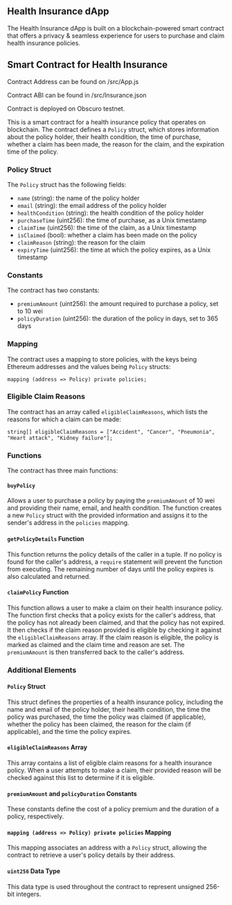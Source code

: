 ## Health Insurance dApp

The Health Insurance dApp is built on a blockchain-powered smart contract that offers a privacy & seamless experience for users to purchase and claim health insurance policies.

## Smart Contract for Health Insurance

Contract Address can be found on /src/App.js

Contract ABI can be found in /src/Insurance.json

Contract is deployed on Obscuro testnet.

This is a smart contract for a health insurance policy that operates on blockchain. The contract defines a `Policy` struct, which stores information about the policy holder, their health condition, the time of purchase, whether a claim has been made, the reason for the claim, and the expiration time of the policy.

### Policy Struct

The `Policy` struct has the following fields:

-   `name` (string): the name of the policy holder
-   `email` (string): the email address of the policy holder
-   `healthCondition` (string): the health condition of the policy holder
-   `purchaseTime` (uint256): the time of purchase, as a Unix timestamp
-   `claimTime` (uint256): the time of the claim, as a Unix timestamp
-   `isClaimed` (bool): whether a claim has been made on the policy
-   `claimReason` (string): the reason for the claim
-   `expiryTime` (uint256): the time at which the policy expires, as a Unix timestamp

### Constants

The contract has two constants:

-   `premiumAmount` (uint256): the amount required to purchase a policy, set to 10 wei
-   `policyDuration` (uint256): the duration of the policy in days, set to 365 days

### Mapping

The contract uses a mapping to store policies, with the keys being Ethereum addresses and the values being `Policy` structs:

    mapping (address => Policy) private policies;
    
### Eligible Claim Reasons

The contract has an array called `eligibleClaimReasons`, which lists the reasons for which a claim can be made:

    string[] eligibleClaimReasons = ["Accident", "Cancer", "Pneumonia", "Heart attack", "Kidney failure"];

### Functions

The contract has three main functions:

#### `buyPolicy`

Allows a user to purchase a policy by paying the `premiumAmount` of 10 wei and providing their name, email, and health condition. The function creates a new `Policy` struct with the provided information and assigns it to the sender's address in the `policies` mapping.

#### `getPolicyDetails` Function

This function returns the policy details of the caller in a tuple. If no policy is found for the caller's address, a `require` statement will prevent the function from executing. The remaining number of days until the policy expires is also calculated and returned.

#### `claimPolicy` Function

This function allows a user to make a claim on their health insurance policy. The function first checks that a policy exists for the caller's address, that the policy has not already been claimed, and that the policy has not expired. It then checks if the claim reason provided is eligible by checking it against the `eligibleClaimReasons` array. If the claim reason is eligible, the policy is marked as claimed and the claim time and reason are set. The `premiumAmount` is then transferred back to the caller's address.

### Additional Elements

#### `Policy` Struct

This struct defines the properties of a health insurance policy, including the name and email of the policy holder, their health condition, the time the policy was purchased, the time the policy was claimed (if applicable), whether the policy has been claimed, the reason for the claim (if applicable), and the time the policy expires.

#### `eligibleClaimReasons` Array

This array contains a list of eligible claim reasons for a health insurance policy. When a user attempts to make a claim, their provided reason will be checked against this list to determine if it is eligible.

#### `premiumAmount` and `policyDuration` Constants

These constants define the cost of a policy premium and the duration of a policy, respectively.

#### `mapping (address => Policy) private policies` Mapping

This mapping associates an address with a `Policy` struct, allowing the contract to retrieve a user's policy details by their address.

#### `uint256` Data Type

This data type is used throughout the contract to represent unsigned 256-bit integers.
